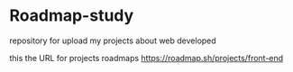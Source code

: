 # Roadmap-study
repository for upload my projects about web developed

this the URL for projects roadmaps
https://roadmap.sh/projects/front-end
